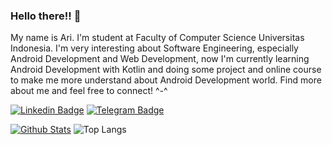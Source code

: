 ### Hello there!! 👋

My name is Ari. I'm student at Faculty of Computer Science Universitas Indonesia. I'm very interesting about Software Engineering, especially Android Development and Web Development, now I'm currently learning Android Development with Kotlin and doing some project and online course to make me more understand about Android Development world. 
Find more about me and feel free to connect! ^-^

[![Linkedin Badge](https://img.shields.io/badge/-LinkedIn-blue?style=flat-square&logo=Linkedin&logoColor=white&link=https://www.linkedin.com/in/nugrahaa878/)](https://www.linkedin.com/in/nugrahaa878/)
[![Telegram Badge](https://img.shields.io/badge/-Telegram-blue?style=flat-square&logo=telegram&logoColor=white&link=https://t.me/nugrahaa878)](https://t.me/nugrahaa878)

[![Github Stats](https://github-readme-stats.vercel.app/api?username=nugrahaa878&theme=light&show_icons=true)](https://github.com/nugrahaa878/)
![Top Langs](https://github-readme-stats.vercel.app/api/top-langs/?username=nugrahaa878&hide=TeX&layout=compact&theme=light)
